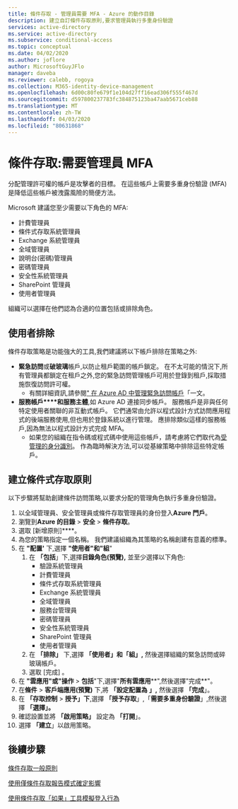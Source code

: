 ```yaml
---
title: 條件存取 - 管理員需要 MFA - Azure 的動作目錄
description: 建立自訂條件存取原則,要求管理員執行多重身份驗證
services: active-directory
ms.service: active-directory
ms.subservice: conditional-access
ms.topic: conceptual
ms.date: 04/02/2020
ms.author: joflore
author: MicrosoftGuyJFlo
manager: daveba
ms.reviewer: calebb, rogoya
ms.collection: M365-identity-device-management
ms.openlocfilehash: 6d00c80fe679f1e104d27ff16ead306f555f467d
ms.sourcegitcommit: d597800237783fc384875123ba47aab5671ceb88
ms.translationtype: MT
ms.contentlocale: zh-TW
ms.lasthandoff: 04/03/2020
ms.locfileid: "80631868"
---
```

# <a name="conditional-access-require-mfa-for-administrators"></a>條件存取:需要管理員 MFA

分配管理許可權的帳戶是攻擊者的目標。 在這些帳戶上需要多重身份驗證 (MFA) 是降低這些帳戶被洩露風險的簡便方法。

Microsoft 建議您至少需要以下角色的 MFA:

* 計費管理員
* 條件式存取系統管理員
* Exchange 系統管理員
* 全域管理員
* 說明台(密碼)管理員
* 密碼管理員
* 安全性系統管理員
* SharePoint 管理員
* 使用者管理員

組織可以選擇在他們認為合適的位置包括或排除角色。

## <a name="user-exclusions"></a>使用者排除

條件存取策略是功能強大的工具,我們建議將以下帳戶排除在策略之外:

* **緊急訪問**或**破玻璃**帳戶,以防止租戶範圍的帳戶鎖定。 在不太可能的情況下,所有管理員都鎖定在租戶之外,您的緊急訪問管理帳戶可用於登錄到租戶,採取措施恢復訪問許可權。
   * 有關詳細資訊,請參閱[" 在 Azure AD 中管理緊急訪問帳戶](../users-groups-roles/directory-emergency-access.md)「一文。
* **服務帳戶****和服務主體**,如 Azure AD 連接同步帳戶。 服務帳戶是非與任何特定使用者關聯的非互動式帳戶。 它們通常由允許以程式設計方式訪問應用程式的後端服務使用,但也用於登錄系統以進行管理。 應排除類似這樣的服務帳戶,因為無法以程式設計方式完成 MFA。
   * 如果您的組織在指令碼或程式碼中使用這些帳戶，請考慮將它們取代為[受管理的身分識別](../managed-identities-azure-resources/overview.md)。 作為臨時解決方法,可以從基線策略中排除這些特定帳戶。

## <a name="create-a-conditional-access-policy"></a>建立條件式存取原則

以下步驟將幫助創建條件訪問策略,以要求分配的管理角色執行多重身份驗證。

1. 以全域管理員、安全管理員或條件存取管理員的身份登入**Azure 門戶**。
1. 瀏覽到**Azure 的目錄** > **安全** > **條件存取**。
1. 選取 [新增原則]****。
1. 為您的策略指定一個名稱。 我們建議組織為其策略的名稱創建有意義的標準。
1. 在 **"配置'** 下,選擇 **"使用者"和"組**"
   1. 在 **「包括**」下,選擇**目錄角色(預覽),** 並至少選擇以下角色:
      * 驗證系統管理員
      * 計費管理員
      * 條件式存取系統管理員
      * Exchange 系統管理員
      * 全域管理員
      * 服務台管理員
      * 密碼管理員
      * 安全性系統管理員
      * SharePoint 管理員
      * 使用者管理員
   1. 在 **「排除」** 下,選擇 **「使用者」和「組」,** 然後選擇組織的緊急訪問或碎玻璃帳戶。 
   1. 選取 [完成]  。
1. 在 **"雲應用"或"操作** > **包括**"下,選擇"**所有雲應用****",然後選擇"完成**"。
1. 在**條件** > **客戶端應用(預覽)** 下,將 **「設定配置為** **」,** 然後選擇 **「完成**」。
1. 在 **「存取控制** > **授予」下**,選擇 **「授予存取**」,「**需要多重身份驗證**」,然後選擇 **「選擇」。**
1. 確認設置並將 **「啟用策略」** 設定為 **「打開**」。
1. 選擇 **「建立**」以啟用策略。

## <a name="next-steps"></a>後續步驟

[條件存取一般原則](concept-conditional-access-policy-common.md)

[使用僅條件存取報告模式確定影響](howto-conditional-access-report-only.md)

[使用條件存取「如果」工具模擬登入行為](troubleshoot-conditional-access-what-if.md)

